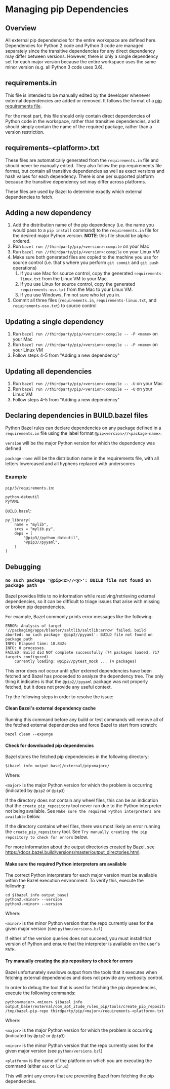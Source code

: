 # Managing pip Dependencies

## Overview

All external pip dependencies for the entire workspace are defined here.
Dependencies for Python 2 code and Python 3 code are managed separately since
the transitive dependencies for any direct dependency may differ between
versions. However, there is only a single dependency set for each major version
because the entire workspace uses the same minor version (e.g. all Python 3 code
uses 3.6).

## requirements.in

This file is intended to be manually edited by the developer whenever external
dependencies are added or removed. It follows the format of a [pip requirements
file](https://pip.pypa.io/en/stable/user_guide/#requirements-files).

For the most part, this file should only contain direct dependencies of Python
code in the workspace, rather than transitive dependencies, and it should simply
contain the name of the required package, rather than a version restriction.

## requirements-\<platform\>.txt

These files are automatically generated from the `requirements.in` file and
should never be manually edited. They also follow the pip requirements file
format, but contain all transitive dependencies as well as exact versions and
hash values for each dependency. There is one per supported platform because
the transitive dependency set may differ across platforms.

These files are used by Bazel to determine exactly which external dependencies
to fetch.

## Adding a new dependency

1. Add the distribution name of the pip dependency (i.e. the name you would pass
   to a `pip install` command) to the `requirements.in` file for the desired
   major Python version. **NOTE**: this file should be alpha-ordered.
1. Run `bazel run //thirdparty/pip/<version>:compile` on your Mac
1. Run `bazel run //thirdparty/pip/<version>:compile` on your Linux
   VM
1. Make sure both generated files are copied to the machine you use for source
   control (i.e. that's where you perform `git commit` and `git push` operations)
   1. If you use Mac for source control, copy the generated
      `requirements-linux.txt` from the Linux VM to your Mac.
   1. If you use Linux for source control, copy the generated
      `requirements-osx.txt` from the Mac to your Linux VM.
   1. If you use Windows, I'm not sure who let you in.
1. Commit all three files (`requirements.in`, `requirements-linux.txt`, and
   `requirements-osx.txt`) to source control

## Updating a single dependency

1. Run `bazel run //thirdparty/pip/<version>:compile -- -P <name>` on
   your Mac
1. Run `bazel run //thirdparty/pip/<version>:compile -- -P <name>` on
   your Linux VM
1. Follow steps 4-5 from "Adding a new dependency"

## Updating all dependencies

1. Run `bazel run //thirdparty/pip/<version>:compile -- -U` on your
   Mac
1. Run `bazel run //thirdparty/pip/<version>:compile -- -U` on your
   Linux VM
1. Follow steps 4-5 from "Adding a new dependency"

## Declaring dependencies in BUILD.bazel files

Python Bazel rules can declare dependencies on any package defined in a
`requirements.in` file using the label format `@pip<version>//<package-name>`.

`version` will be the major Python version for which the dependency was defined

`package-name` will be the distribution name in the requirements file, with all
letters lowercased and all hyphens replaced with underscores

### Example

`pip/3/requirements.in`:

```
python-dateutil
PyYAML
```

`BUILD.bazel`:

```
py_library(
    name = "mylib",
    srcs = "mylib.py",
    deps = [
        "@pip3//python_dateutil",
        "@pip3//pyyaml",
    ]
)
```

## Debugging

### `no such package '@pip<x>//<y>': BUILD file not found on package path`

Bazel provides little to no information while resolving/retrieving external dependencies, so it can be difficult to triage issues that arise with missing or broken pip dependencies.

For example, Bazel commonly prints error messages like the following:

```
ERROR: Analysis of target '//packaging/apps/blaster/saltlib/saltlib:arrow' failed; build aborted: no such package '@pip2//pyyaml': BUILD file not found on package path
INFO: Elapsed time: 18.842s
INFO: 0 processes.
FAILED: Build did NOT complete successfully (74 packages loaded, 717 targets configured)
    currently loading: @pip2//pytest_mock ... (4 packages)
```

This error does not occur until _after_ externel dependencies have been fetched and Bazel has proceeded to analyze the dependency tree. The only thing it indicates is that the `@pip2//pyyaml` package was not properly fetched, but it does not provide any useful context.

Try the following steps in order to resolve the issue:

#### Clean Bazel's external dependency cache

Running this command before any build or test commands will remove all of the fetched external dependencies and force Bazel to start from scratch:

```
bazel clean --expunge
```

#### Check for downloaded pip dependencies

Bazel stores the fetched pip dependencies in the following directory:

```
$(bazel info output_base)/external/pip<major>/
```

Where:

`<major>` is the major Python version for which the problem is occurring (indicated by `@pip2` or `@pip3`)

If the directory does not contain any wheel files, this can be an indication that the `create_pip_repository` tool never ran due to the Python interpreter not being available. See `Make sure the required Python interpreters are available` below.

If the directory contains wheel files, there was most likely an error running the `create_pip_repository` tool. See `Try manually creating the pip repository to check for errors` below.

For more information about the output directories created by Bazel, see https://docs.bazel.build/versions/master/output_directories.html.

#### Make sure the required Python interpreters are available

The correct Python interpreters for each major version must be available within the Bazel execution environment. To verify this, execute the following:

```
cd $(bazel info output_base)
python2.<minor> --version
python3.<minor> --version
```

Where:

`<minor>` is the minor Python version that the repo currently uses for the given major version (see `python/versions.bzl`)

If either of the version queries does not succeed, you must install that version of Python and ensure that the interpreter is available on the user's `PATH`.

#### Try manually creating the pip repository to check for errors

Bazel unfortunately swallows output from the tools that it executes when fetching external dependencies and does not provide any verbosity control.

In order to debug the tool that is used for fetching the pip dependencies, execute the following commands:

```
python<major>.<minor> $(bazel info output_base)/external/com_apt_itude_rules_pip/tools/create_pip_repository.par /tmp/bazel-pip-repo thirdparty/pip/<major>/requirements-<platform>.txt
```

Where:

`<major>` is the major Python version for which the problem is occurring (indicated by `@pip2` or `@pip3`)

`<minor>` is the minor Python version that the repo currently uses for the given major version (see `python/versions.bzl`)

`<platform>` is the name of the platform on which you are executing the command (either `osx` or `linux`)

This will print any errors that are preventing Bazel from fetching the pip dependencies.
